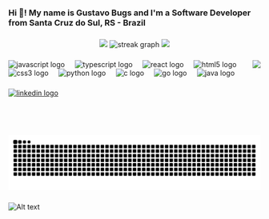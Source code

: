 <h3 align="left">Hi 👋! My name is Gustavo Bugs and I'm a Software Developer from Santa Cruz do Sul, RS - Brazil</h3>

###

<p align="center">
  <img src="https://github-readme-stats.vercel.app/api?username=gustavokbugs&show_icons=true&theme=tokyonight&count_private=true" />
  <img src="https://streak-stats.demolab.com?user=gustavokbugs&locale=en&mode=weekly&theme=tokyonight&hide_border=true&border_radius=5" height="150" alt="streak graph"  />
  <img src="https://github-readme-stats.vercel.app/api/top-langs/?username=gustavokbugs&layout=compact&theme=tokyonight" />
</p>

###

<img align="right" height="150" src="https://media3.giphy.com/media/v1.Y2lkPTc5MGI3NjExbG1sbWV1YTl1aHJnNzl2cHRtenNiY253cGthMGI3dGd1cTR0bnJ2ZCZlcD12MV9pbnRlcm5hbF9naWZfYnlfaWQmY3Q9Zw/JqmupuTVZYaQX5s094/giphy.gif"  />

###

<div align="left">
  <img src="https://cdn.jsdelivr.net/gh/devicons/devicon/icons/javascript/javascript-original.svg" height="30" alt="javascript logo"  />
  <img width="12" />
  <img src="https://cdn.jsdelivr.net/gh/devicons/devicon/icons/typescript/typescript-original.svg" height="30" alt="typescript logo"  />
  <img width="12" />
  <img src="https://cdn.jsdelivr.net/gh/devicons/devicon/icons/react/react-original.svg" height="30" alt="react logo"  />
  <img width="12" />
  <img src="https://cdn.jsdelivr.net/gh/devicons/devicon/icons/html5/html5-original.svg" height="30" alt="html5 logo"  />
  <img width="12" />
  <img src="https://cdn.jsdelivr.net/gh/devicons/devicon/icons/css3/css3-original.svg" height="30" alt="css3 logo"  />
  <img width="12" />
  <img src="https://cdn.jsdelivr.net/gh/devicons/devicon/icons/python/python-original.svg" height="30" alt="python logo"  />
  <img width="12" />
  <img src="https://cdn.jsdelivr.net/gh/devicons/devicon/icons/c/c-original.svg" height="30" alt="c logo"  />
  <img width="12" />
  <img src="https://cdn.jsdelivr.net/gh/devicons/devicon/icons/go/go-original-wordmark.svg" height="30" alt="go logo"  />
  <img width="12" />
  <img src="https://cdn.jsdelivr.net/gh/devicons/devicon/icons/java/java-original.svg" height="30" alt="java logo"  />
</div>

###

<div align="left">
  <a href="https://www.linkedin.com/in/gustavo-kardauke-bugs-b3258b26b/" target="_blank">
    <img src="https://img.shields.io/static/v1?message=LinkedIn&logo=linkedin&label=&color=0077B5&logoColor=white&labelColor=&style=for-the-badge" height="35" alt="linkedin logo"  />
  </a>
</div>

###

<picture>
  <source media="(prefers-color-scheme: dark)" srcset="https://raw.githubusercontent.com/gustavokbugs/gustavokbugs/output/github-contribution-grid-snake-dark.svg">
  <source media="(prefers-color-scheme: light)" srcset="https://raw.githubusercontent.com/gustavokbugs/gustavokbugs/output/github-contribution-grid-snake.svg">
  <img alt="github contribution grid snake animation" src="https://raw.githubusercontent.com/gustavokbugs/gustavokbugs/output/github-contribution-grid-snake.svg">
</picture>

###

![Alt text](https://spotify-recently-played-readme.vercel.app/api?user=a46b0cl2zoznjw9c1ldtscr0c&width=1000)
